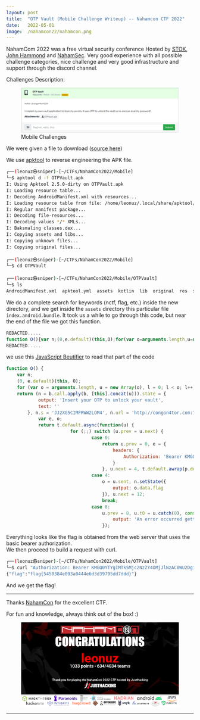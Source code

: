 ```yaml
---
layout: post
title:  "OTP Vault (Mobile Challenge Writeup) -- Nahamcon CTF 2022"
date:   2022-05-01
image:  /nahamcon22/nahamcon.png
---
```

<p class="intro"><span class="dropcap">N</span>ahamCom 2022 was a free virtual security conference Hosted by <a href="https://twitter.com/STOKFredrik">STOK</a>, <a href="https://twitter.com/_johnhammond">John Hammond</a> and <a href="https://twitter.com/NahamSec">NahamSec</a>. Very good experience with all possible challenge categories, nice challenge and very good infrastructure and support through the discord channel.</p>  


Challenges Description:

<figure>
        <img src="/assets/img/nahamcon22/chall.png" alt="" />
        <figcaption>Mobile Challenges</figcaption>
</figure>

We were given a file to download ([source here](https://github.com/leonuz/CTFs/raw/main/stuff/OTPVault.apk))

We use [apktool](https://ibotpeaches.github.io/Apktool/) to reverse engineering the APK file.

```bash
┌──(leonuz㉿sniper)-[~/CTFs/NahamCon2022/Mobile]
└─$ apktool d -f OTPVault.apk
I: Using Apktool 2.5.0-dirty on OTPVault.apk
I: Loading resource table...
I: Decoding AndroidManifest.xml with resources...
I: Loading resource table from file: /home/leonuz/.local/share/apktool/framework/1.apk
I: Regular manifest package...
I: Decoding file-resources...
I: Decoding values */* XMLs...
I: Baksmaling classes.dex...
I: Copying assets and libs...
I: Copying unknown files...
I: Copying original files...

┌──(leonuz㉿sniper)-[~/CTFs/NahamCon2022/Mobile]
└─$ cd OTPVault

┌──(leonuz㉿sniper)-[~/CTFs/NahamCon2022/Mobile/OTPVault]
└─$ ls
AndroidManifest.xml  apktool.yml  assets  kotlin  lib  original  res  smali  unknown

 ```

We do a complete search for keywords (nctf, flag, etc.) inside the new directory, and we get inside the `assets` directory this particular file `index.android.bundle`. It took us a while to go through this code, but near the end of the file we got this function. 


```javascript
REDACTED.....
function O(){var n;(0,e.default)(this,O);for(var o=arguments.length,u=new Array(o),l=0;l<o;l++)u[l]=arguments[l];return(n=b.call.apply(b,[this].concat(u))).state={output:'Insert your OTP to unlock your vault',text:''},n.s='JJ2XG5CIMFRWW2LOM4',n.url='http://congon4tor.com:7777',n.token='652W8NxdsHFTorqLXgo=',n.getFlag=function(){var e,o;return t.default.async(function(u){for(;;)switch(u.prev=u.next){case 0:return u.prev=0,e={headers:{Authorization:'Bearer KMGQ0YTYgIMTk5Mjc2NzZY4OMjJlNzAC0WU2DgiYzE41ZDwN'}},u.next=4,t.default.awrap(p.default.get(n.url+"/flag",e));case 4:o=u.sent,n.setState({output:o.data.flag}),u.next=12;break;case 8:u.prev=8,u.t0=u.catch(0),console.log(u.t0),n.setState({output:'An error occurred getting the flag'});
REDACTED.....                                                                                                                                      
```
we use this [JavaScript Beutifier](https://javascriptbeautifier.org/) to read that part of the code

```javascript
function O() {
    var n;
    (0, e.default)(this, O);
    for (var o = arguments.length, u = new Array(o), l = 0; l < o; l++) u[l] = arguments[l];
    return (n = b.call.apply(b, [this].concat(u))).state = {
            output: 'Insert your OTP to unlock your vault',
            text: ''
        }, n.s = 'JJ2XG5CIMFRWW2LOM4', n.url = 'http://congon4tor.com:7777', n.token = '652W8NxdsHFTorqLXgo=', n.getFlag = function() {
            var e, o;
            return t.default.async(function(u) {
                        for (;;) switch (u.prev = u.next) {
                                case 0:
                                    return u.prev = 0, e = {
                                        headers: {
                                            Authorization: 'Bearer KMGQ0YTYgIMTk5Mjc2NzZY4OMjJlNzAC0WU2DgiYzE41ZDwN'
                                        }
                                    }, u.next = 4, t.default.awrap(p.default.get(n.url + "/flag", e));
                                case 4:
                                    o = u.sent, n.setState({
                                        output: o.data.flag
                                    }), u.next = 12;
                                    break;
                                case 8:
                                    u.prev = 8, u.t0 = u.catch(0), console.log(u.t0), n.setState({
                                        output: 'An error occurred getting the flag'
                                    });

```

Everything looks like the flag is obtained from the web server that uses the basic bearer authorization.  
We then proceed to build a request with curl.  

```bash
┌──(leonuz㉿sniper)-[~/CTFs/NahamCon2022/Mobile/OTPVault]
└─$ curl "Authorization: Bearer KMGQ0YTYgIMTk5Mjc2NzZY4OMjJlNzAC0WU2DgiYzE41ZDwN" -X GET http://congon4tor.com:7777/flag
{"flag":"flag{5450384e093a0444e6d3d39795dd7ddd}"}
```
And we get the flag!

- - -

Thanks [NahamCon](https://www.nahamcon.com/) for the excellent CTF.

For fun and knowledge, always think out of the box! :)

<figure>
        <img src="/assets/img/nahamcon22/cert.png" alt="" />
</figure>

---
